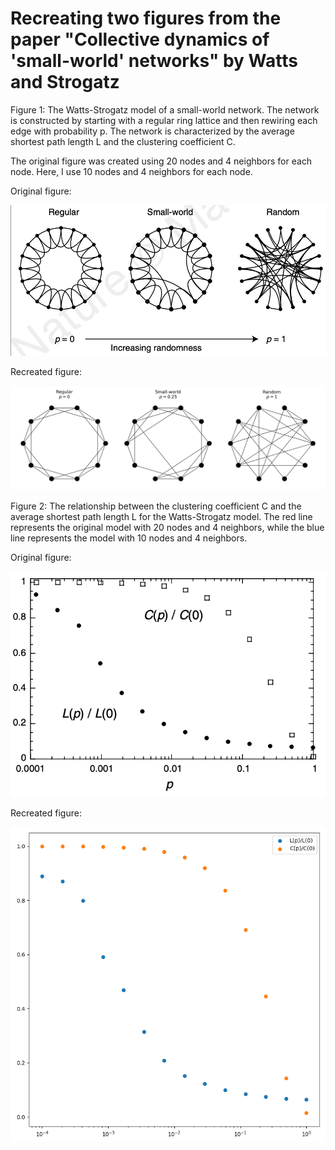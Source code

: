 # Recreating two figures from the paper "Collective dynamics of 'small-world' networks" by Watts and Strogatz

Figure 1: The Watts-Strogatz model of a small-world network. The network is constructed by starting with a regular ring lattice and then rewiring each edge with probability p. The network is characterized by the average shortest path length L and the clustering coefficient C.

The original figure was created using 20 nodes and 4 neighbors for each node. Here, I use 10 nodes and 4 neighbors for each node.

Original figure:

![Figure 1](assets/figure_1_original.png)

Recreated figure:

![Figure 1](assets/figure_1.png)

Figure 2: The relationship between the clustering coefficient C and the average shortest path length L for the Watts-Strogatz model. The red line represents the original model with 20 nodes and 4 neighbors, while the blue line represents the model with 10 nodes and 4 neighbors.

Original figure:

![Figure 2](assets/figure_2_original.png)

Recreated figure:

![Figure 2](assets/figure_2.png)

